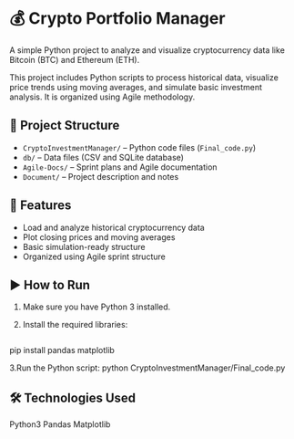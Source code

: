 # 💰 Crypto Portfolio Manager

A simple Python project to analyze and visualize cryptocurrency data like Bitcoin (BTC) and Ethereum (ETH).

This project includes Python scripts to process historical data, visualize price trends using moving averages, and simulate basic investment analysis. It is organized using Agile methodology.


## 📁 Project Structure

- `CryptoInvestmentManager/` – Python code files (`Final_code.py`)
- `db/` – Data files (CSV and SQLite database)
- `Agile-Docs/` – Sprint plans and Agile documentation
- `Document/` – Project description and notes


## 🚀 Features

- Load and analyze historical cryptocurrency data
- Plot closing prices and moving averages
- Basic simulation-ready structure
- Organized using Agile sprint structure


## ▶️ How to Run

1. Make sure you have Python 3 installed.

2. Install the required libraries:
   ```bash
  pip install pandas matplotlib
   
3.Run the Python script:
    python CryptoInvestmentManager/Final_code.py

## 🛠 Technologies Used

Python3
Pandas
Matplotlib
